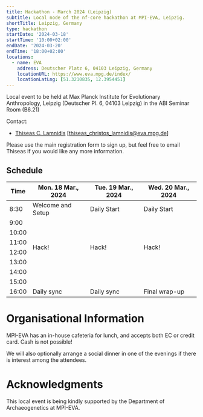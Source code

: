 ```yaml
---
title: Hackathon - March 2024 (Leipzig)
subtitle: Local node of the nf-core hackathon at MPI-EVA, Leipzig.
shortTitle: Leipzig, Germany
type: hackathon
startDate: '2024-03-18'
startTime: '10:00+02:00'
endDate: '2024-03-20'
endTime: '18:00+02:00'
locations:
  - name: EVA
    address: Deutscher Platz 6, 04103 Leipzig, Germany
    locationURL: https://www.eva.mpg.de/index/
    locationLatLng: [51.3210835, 12.3954451]
---
```


Local event to be held at Max Planck Institute for Evolutionary Anthropology, Leipzig (Deutscher Pl. 6, 04103 Leipzig) in the ABI Seminar Room (B6.21)

Contact:

- [<i class="fab fa-slack"></i> Thiseas C. Lamnidis](https://nfcore.slack.com/team/UGUJX37FV) [thiseas_christos_lamnidis@eva.mpg.de]

Please use the main registration form to sign up, but feel free to email Thiseas if you would like any more information.

## Schedule

<div class="table-responsive">
    <table class="table table-hover table-sm table-bordered">
        <thead>
            <tr>
                <th>Time</th>
                <th>Mon. 18 Mar., 2024</th>
                <th>Tue. 19 Mar., 2024</th>
                <th>Wed. 20 Mar., 2024</th>
            </tr>
            </thead>
            <tbody>
            <tr>
                <td>8:30</td>
                <td background-color:navy; rowspan="1">Welcome and Setup</td>
                <td background-color:navy; rowspan="1">Daily Start</td>
                <td background-color:navy; rowspan="1">Daily Start</td>
            </tr>
                <td>9:00</td>
                <td rowspan="6">Hack!</td>
                <td rowspan="6">Hack!</td>
                <td rowspan="6">Hack!</td>
            </tr>
                <td>10:00</td>
            <tr>
                <td>11:00</td>
            </tr>
            <tr>
                <td>12:00</td>
            </tr>
            <tr>
                <td>13:00</td>
            </tr>
            <tr>
                <td>14:00</td>
            </tr>
            <tr>
                <td>15:00</td>
            </tr>
            <tr>
                <td>16:00</td>
                <td background-color:navy; rowspan="1">Daily sync</td>
                <td background-color:navy; rowspan="1">Daily sync</td>
                <td background-color:navy; rowspan="1">Final wrap-up</td>
            </tr>
        </tbody>
    </table>
</div>

# Organisational Information

MPI-EVA has an in-house cafeteria for lunch, and accepts both EC or credit card. Cash is not possible!

We will also optionally arrange a social dinner in one of the evenings if there is interest among the attendees.

# Acknowledgments

This local event is being kindly supported by the Department of Archaeogenetics at MPI-EVA.
